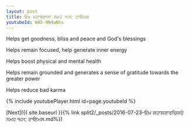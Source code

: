 ```yaml
---
layout: post
title: ਓਮ ਮਹਾਭੋਗਾਯਾ ਨਮਹ ੧੦੮ ਟਾਇਮਸ
youtubeId: WA5-9N4wNhs
---
```

 
 
Helps get goodness, bliss and peace and God's blessings
 
Helps remain focused, help generate inner energy 
 
Helps boost physical and mental health 
 
Helps remain grounded and generates a sense of gratitude towards the greater power 
 
Helps reduce bad karma
 
 
 
 


{% include youtubePlayer.html id=page.youtubeId %}
 
[Next]({{ site.baseurl }}{% link  split2/_posts/2016-07-23-ਓਮ ਸਹਾਸਰਾਰਚਿਸਹੇ ਨਮਹ ੧੦੮ ਟਾਇਮਸ.md%})
 
